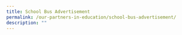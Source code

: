 ```yaml
---
title: School Bus Advertisement
permalink: /our-partners-in-education/school-bus-advertisement/
description: ""
---
```


